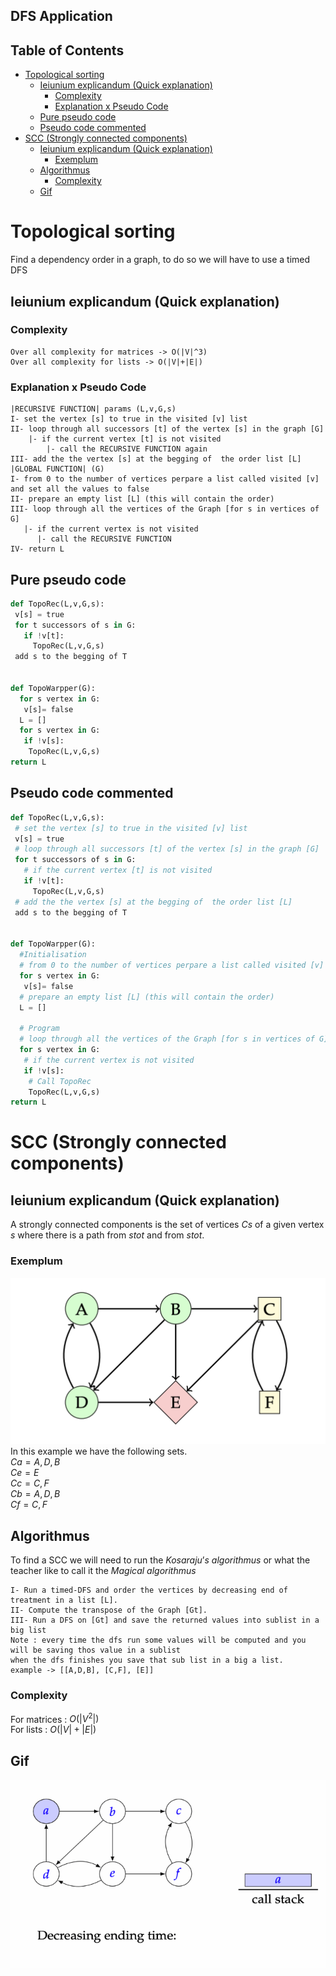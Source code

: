 DFS Application
---

Table of Contents
---
- [Topological sorting](#topological-sorting)
  - [Ieiunium explicandum (Quick explanation)](#ieiunium-explicandum-quick-explanation)
    - [Complexity](#complexity)
    - [Explanation x Pseudo Code](#explanation-x-pseudo-code)
  - [Pure pseudo code](#pure-pseudo-code)
  - [Pseudo code commented](#pseudo-code-commented)
- [SCC (Strongly connected components)](#scc-strongly-connected-components)
  - [Ieiunium explicandum (Quick explanation)](#ieiunium-explicandum-quick-explanation-1)
    - [Exemplum](#exemplum)
  - [Algorithmus](#algorithmus)
    - [Complexity](#complexity-1)
  - [Gif](#gif)

# Topological sorting
Find a dependency order in a graph, to do so we will have to use a timed DFS
## Ieiunium explicandum (Quick explanation)
### Complexity
```
Over all complexity for matrices -> O(|V|^3)
Over all complexity for lists -> O(|V|+|E|)
```
### Explanation x Pseudo Code
```
|RECURSIVE FUNCTION| params (L,v,G,s)
I- set the vertex [s] to true in the visited [v] list 
II- loop through all successors [t] of the vertex [s] in the graph [G]
    |- if the current vertex [t] is not visited
    	|- call the RECURSIVE FUNCTION again
III- add the the vertex [s] at the begging of  the order list [L]    
|GLOBAL FUNCTION| (G)
I- from 0 to the number of vertices perpare a list called visited [v] and set all the values to false
II- prepare an empty list [L] (this will contain the order)
III- loop through all the vertices of the Graph [for s in vertices of G]
   |- if the current vertex is not visited 
      |- call the RECURSIVE FUNCTION
IV- return L 
```
## Pure pseudo code
```py
def TopoRec(L,v,G,s):
 v[s] = true
 for t successors of s in G:
   if !v[t]:
     TopoRec(L,v,G,s)
 add s to the begging of T


def TopoWarpper(G):
  for s vertex in G:
   v[s]= false
  L = []
  for s vertex in G:
   if !v[s]:
    TopoRec(L,v,G,s) 
return L	

```

## Pseudo code commented
```py
def TopoRec(L,v,G,s):
 # set the vertex [s] to true in the visited [v] list 
 v[s] = true
 # loop through all successors [t] of the vertex [s] in the graph [G]
 for t successors of s in G:
   # if the current vertex [t] is not visited
   if !v[t]:
     TopoRec(L,v,G,s)
 # add the the vertex [s] at the begging of  the order list [L]
 add s to the begging of T


def TopoWarpper(G):
  #Initialisation
  # from 0 to the number of vertices perpare a list called visited [v] and set all the values to false
  for s vertex in G:
   v[s]= false
  # prepare an empty list [L] (this will contain the order)
  L = []
  
  # Program
  # loop through all the vertices of the Graph [for s in vertices of G]
  for s vertex in G:
   # if the current vertex is not visited
   if !v[s]:
    # Call TopoRec
    TopoRec(L,v,G,s) 
return L	
```

# SCC (Strongly connected components)
## Ieiunium explicandum (Quick explanation)
A strongly connected components is the set of vertices $Cs$ of a given vertex $s$ where there is a path from $s to t$  and from $s to t$.

### Exemplum 
![SCCExample1](/Images/DFS_Applications/SCC_example_1.png)</br>
In this example we have the following sets.</br>
$Ca = {A,D,B}$</br>
$Ce = {E}$</br>
$Cc = {C,F}$</br>
$Cb = {A,D,B}$</br>
$Cf = {C,F}$</br>

## Algorithmus

To find a SCC we will need to run the $Kosaraju’s$ $algorithmus$ or what the teacher like to call it the $Magical$ $algorithmus$ 
```
I- Run a timed-DFS and order the vertices by decreasing end of
treatment in a list [L].
II- Compute the transpose of the Graph [Gt]. 
III- Run a DFS on [Gt] and save the returned values into sublist in a big list 
Note : every time the dfs run some values will be computed and you will be saving thos value in a sublist 
when the dfs finishes you save that sub list in a big a list.
example -> [[A,D,B], [C,F], [E]]
```
### Complexity
For matrices : $O(|V^2|)$</br>
For lists : $O(|V| + |E|)$
## Gif
![SCCExample2](/Images/DFS_Applications/SCC_example_2.gif)
